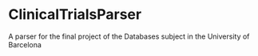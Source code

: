 # ClinicalTrialsParser
A parser for the final project of the Databases subject in the University of Barcelona
